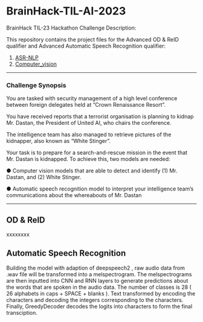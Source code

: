 # BrainHack-TIL-AI-2023

BrainHack TIL-23 Hackathon Challenge Description:

This repository contains the project files for the Advanced OD & ReID qualifier and Advanced Automatic Speech Recognition qualifier:
1. [ASR-NLP](https://github.com/J0JIng/BrainHack-TIL-AI-2023/tree/main/ASR-NLP)
2. [Computer_vision](https://github.com/J0JIng/BrainHack-TIL-AI-2023/tree/main/Computer_vision)

---

### Challenge Synopsis

You are tasked with security management of a high level conference between foreign delegates held at
“Crown Renaissance Resort”. 

You have received reports that a terrorist organisation is planning to kidnap Mr.
Dastan, the President of United AI, who chairs the conference. 

The intelligence team has also managed to
retrieve pictures of the kidnapper, also known as “White Stinger”.

Your task is to prepare for a search-and-rescue mission in the event that Mr. Dastan is kidnapped. To
achieve this, two models are needed:

● Computer vision models that are able to detect and identify (1) Mr. Dastan, and (2) White Stinger.

● Automatic speech recognition model to interpret your intelligence team’s communications about the
whereabouts of Mr. Dastan

---

## OD & ReID

xxxxxxxx



## Automatic Speech Recognition

Building the model with adaption of deepspeech2 , raw audio data from .wav file will be transformed into a melspectrogram.
The melspectrograms are then inputted into CNN and RNN layers to generate predictions about the words that are spoken in the audio data. 
The number of classes is 28 ( 26 alphabets in caps + SPACE + blanks ). Text transformed by encoding the characters and decoding the integers corresponding to the characters. Finally, GreedyDecoder decodes the logits into characters to form the final transciption. 





